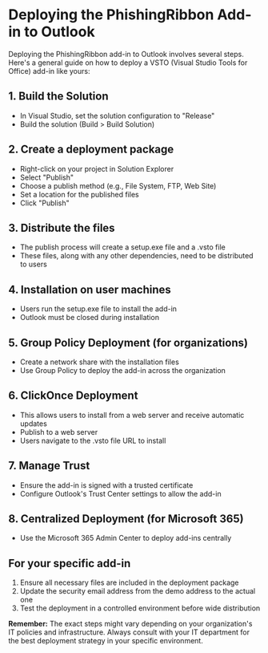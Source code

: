 # Deploying the PhishingRibbon Add-in to Outlook

Deploying the PhishingRibbon add-in to Outlook involves several steps. Here's a general guide on how to deploy a VSTO (Visual Studio Tools for Office) add-in like yours:

## 1. Build the Solution

- In Visual Studio, set the solution configuration to "Release"
- Build the solution (Build > Build Solution)

## 2. Create a deployment package

- Right-click on your project in Solution Explorer
- Select "Publish"
- Choose a publish method (e.g., File System, FTP, Web Site)
- Set a location for the published files
- Click "Publish"

## 3. Distribute the files

- The publish process will create a setup.exe file and a .vsto file
- These files, along with any other dependencies, need to be distributed to users

## 4. Installation on user machines

- Users run the setup.exe file to install the add-in
- Outlook must be closed during installation

## 5. Group Policy Deployment (for organizations)

- Create a network share with the installation files
- Use Group Policy to deploy the add-in across the organization

## 6. ClickOnce Deployment

- This allows users to install from a web server and receive automatic updates
- Publish to a web server
- Users navigate to the .vsto file URL to install

## 7. Manage Trust

- Ensure the add-in is signed with a trusted certificate
- Configure Outlook's Trust Center settings to allow the add-in

## 8. Centralized Deployment (for Microsoft 365)

- Use the Microsoft 365 Admin Center to deploy add-ins centrally

## For your specific add-in

1. Ensure all necessary files are included in the deployment package
2. Update the security email address from the demo address to the actual one
3. Test the deployment in a controlled environment before wide distribution

**Remember:** The exact steps might vary depending on your organization's IT policies and infrastructure. Always consult with your IT department for the best deployment strategy in your specific environment.
